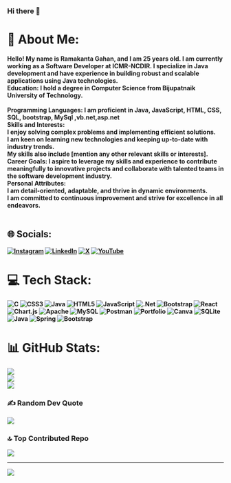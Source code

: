 ### Hi there 👋

# 💫 About Me:
<b>Hello! My name is Ramakanta Gahan, and I am 25 years old. I am currently working as a Software Developer at ICMR-NCDIR. I specialize in Java development and have experience in building robust and scalable applications using Java technologies.<br>Education: I hold a degree in Computer Science from Bijupatnaik University of Technology.<br><br>Programming Languages: I am proficient in Java, JavaScript, HTML, CSS, SQL, bootstrap, MySql ,vb.net,asp.net<br>Skills and Interests:<br>I enjoy solving complex problems and implementing efficient solutions.<br>I am keen on learning new technologies and keeping up-to-date with industry trends.<br>My skills also include [mention any other relevant skills or interests].<br>Career Goals: I aspire to leverage my skills and experience to contribute meaningfully to innovative projects and collaborate with talented teams in the software development industry.<br>Personal Attributes:<br>I am detail-oriented, adaptable, and thrive in dynamic environments.<br>I am committed to continuous improvement and strive for excellence in all endeavors.<b/><br><br>


## 🌐 Socials:
[![Instagram](https://img.shields.io/badge/Instagram-%23E4405F.svg?logo=Instagram&logoColor=white)](https://instagram.com/https://www.instagram.com/_rj_ramakant/) [![LinkedIn](https://img.shields.io/badge/LinkedIn-%230077B5.svg?logo=linkedin&logoColor=white)](https://linkedin.com/in/https://linkedin.com/in/ramakanta-gahan-ba8852215) [![X](https://img.shields.io/badge/X-black.svg?logo=X&logoColor=white)](https://x.com/@rj_ramakant) [![YouTube](https://img.shields.io/badge/YouTube-%23FF0000.svg?logo=YouTube&logoColor=white)](https://youtube.com/@https://www.youtube.com/channel/UCKyxk3n5bQg9OL-zZdOTGkQ) 

# 💻 Tech Stack:
![C](https://img.shields.io/badge/c-%2300599C.svg?style=for-the-badge&logo=c&logoColor=white) ![CSS3](https://img.shields.io/badge/css3-%231572B6.svg?style=for-the-badge&logo=css3&logoColor=white) ![Java](https://img.shields.io/badge/java-%23ED8B00.svg?style=for-the-badge&logo=openjdk&logoColor=white) ![HTML5](https://img.shields.io/badge/html5-%23E34F26.svg?style=for-the-badge&logo=html5&logoColor=white) ![JavaScript](https://img.shields.io/badge/javascript-%23323330.svg?style=for-the-badge&logo=javascript&logoColor=%23F7DF1E) ![.Net](https://img.shields.io/badge/.NET-5C2D91?style=for-the-badge&logo=.net&logoColor=white) ![Bootstrap](https://img.shields.io/badge/bootstrap-%238511FA.svg?style=for-the-badge&logo=bootstrap&logoColor=white) ![React](https://img.shields.io/badge/react-%2320232a.svg?style=for-the-badge&logo=react&logoColor=%2361DAFB) ![Chart.js](https://img.shields.io/badge/chart.js-F5788D.svg?style=for-the-badge&logo=chart.js&logoColor=white) ![Apache](https://img.shields.io/badge/apache-%23D42029.svg?style=for-the-badge&logo=apache&logoColor=white) ![MySQL](https://img.shields.io/badge/mysql-%2300000f.svg?style=for-the-badge&logo=mysql&logoColor=white) ![Postman](https://img.shields.io/badge/Postman-FF6C37?style=for-the-badge&logo=postman&logoColor=white) ![Portfolio](https://img.shields.io/badge/Portfolio-%23000000.svg?style=for-the-badge&logo=firefox&logoColor=#FF7139) ![Canva](https://img.shields.io/badge/Canva-%2300C4CC.svg?style=for-the-badge&logo=Canva&logoColor=white) ![SQLite](https://img.shields.io/badge/sqlite-%2307405e.svg?style=for-the-badge&logo=sqlite&logoColor=white) ![Java](https://img.shields.io/badge/java-%23ED8B00.svg?style=for-the-badge&logo=openjdk&logoColor=white) ![Spring](https://img.shields.io/badge/spring-%236DB33F.svg?style=for-the-badge&logo=spring&logoColor=white) ![Bootstrap](https://img.shields.io/badge/bootstrap-%238511FA.svg?style=for-the-badge&logo=bootstrap&logoColor=white)
# 📊 GitHub Stats:
![](https://github-readme-stats.vercel.app/api?username=RJRAMAKANT&theme=dark&hide_border=false&include_all_commits=false&count_private=false)<br/>
![](https://github-readme-streak-stats.herokuapp.com/?user=RJRAMAKANT&theme=dark&hide_border=false)<br/>
![](https://github-readme-stats.vercel.app/api/top-langs/?username=RJRAMAKANT&theme=dark&hide_border=false&include_all_commits=false&count_private=false&layout=compact)

### ✍️ Random Dev Quote
![](https://quotes-github-readme.vercel.app/api?type=horizontal&theme=radical)

### 🔝 Top Contributed Repo
![](https://github-contributor-stats.vercel.app/api?username=RJRAMAKANT&limit=5&theme=dark&combine_all_yearly_contributions=true)

---
[![](https://visitcount.itsvg.in/api?id=RJRAMAKANT&icon=0&color=0)](https://visitcount.itsvg.in)

<!-- Proudly created with GPRM ( https://gprm.itsvg.in ) -->
